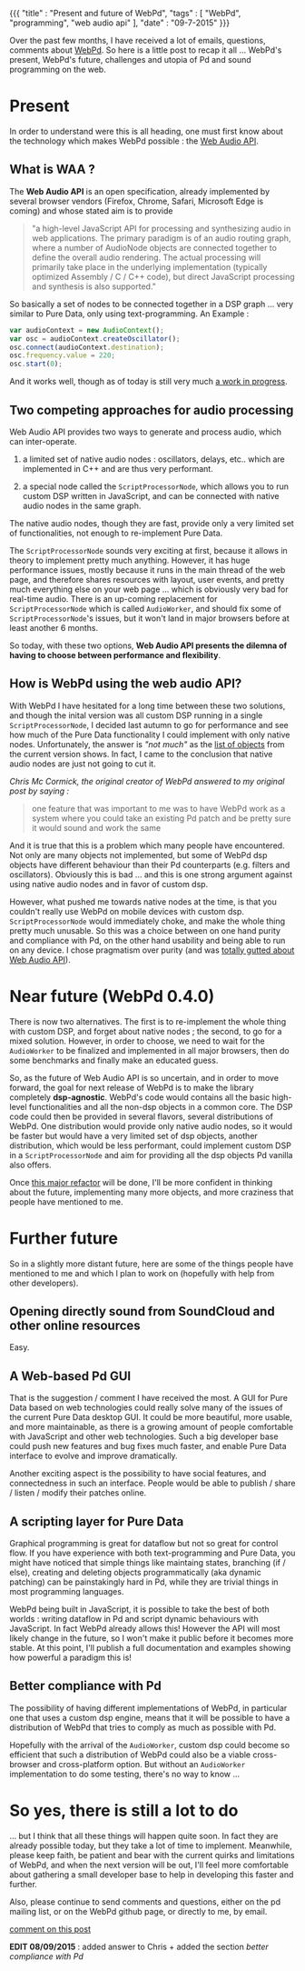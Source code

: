 {{{
  "title" : "Present and future of WebPd",
  "tags" : [ "WebPd", "programming", "web audio api" ],
  "date" : "09-7-2015"
}}}

Over the past few months, I have received a lot of emails, questions, comments about [WebPd](https://github.com/sebpiq/WebPd). So here is a little post to recap it all ... WebPd's present, WebPd's future, challenges and utopia of Pd and sound programming on the web.

<!--more-->


Present
=============

In order to understand were this is all heading, one must first know about the technology which makes WebPd possible : the [Web Audio API](http://webaudio.github.io/web-audio-api/).

What is WAA ?
-----------------

The **Web Audio API** is an open specification, already implemented by several browser vendors (Firefox, Chrome, Safari, Microsoft Edge is coming) and whose stated aim is to provide 

> "a high-level JavaScript API for processing and synthesizing audio in web applications. The primary paradigm is of an audio routing graph, where a number of AudioNode objects are connected together to define the overall audio rendering. The actual processing will primarily take place in the underlying implementation (typically optimized Assembly / C / C++ code), but direct JavaScript processing and synthesis is also supported."

So basically a set of nodes to be connected together in a DSP graph ... very similar to Pure Data, only using text-programming. An Example :

```javascript
var audioContext = new AudioContext();
var osc = audioContext.createOscillator();
osc.connect(audioContext.destination);
osc.frequency.value = 220;
osc.start(0);
```

And it works well, though as of today is still very much [a work in progress](http://www.w3.org/2011/audio/).


Two competing approaches for audio processing
-----------------------------------------------

Web Audio API provides two ways to generate and process audio, which can inter-operate.

1. a limited set of native audio nodes : oscillators, delays, etc.. which are implemented in C++ and are thus very performant.

2. a special node called the `ScriptProcessorNode`, which allows you to run custom DSP written in JavaScript, and can be connected with native audio nodes in the same graph.

The native audio nodes, though they are fast, provide only a very limited set of functionalities, not enough to re-implement Pure Data.

The `ScriptProcessorNode` sounds very exciting at first, because it allows in theory to implement pretty much anything. However, it has huge performance issues, mostly because it runs in the main thread of the web page, and therefore shares resources with layout, user events, and pretty much everything else on your web page ... which is obviously very bad for real-time audio. There is an up-coming replacement for `ScriptProcessorNode` which is called `AudioWorker`, and should fix some of `ScriptProcessorNode`'s issues, but it won't land in major browsers before at least another 6 months.

So today, with these two options, **Web Audio API presents the dilemna of having to choose between performance and flexibility**. 


How is WebPd using the web audio API?
--------------------------------------

With WebPd I have hesitated for a long time between these two solutions, and though the inital version was all custom DSP running in a single `ScriptProcessorNode`, I decided last autumn to go for performance and see how much of the Pure Data functionality I could implement with only native nodes. Unfortunately, the answer is *"not much"* as the [list of objects](https://github.com/sebpiq/WebPd/blob/5cee4dce15f1e2d2388311145fbb09ccaaa0f780/OBJECTLIST.md) from the current version shows. In fact, I came to the conclusion that native audio nodes are just not going to cut it. 

*Chris Mc Cormick, the original creator of WebPd answered to my original post by saying :*

> one feature that was important to me was to have WebPd work as a system where you could take an existing Pd patch and be pretty sure it would sound and work the same

And it is true that this is a problem which many people have encountered. Not only are many objects not implemented, but some of WebPd dsp objects have different behaviour than their Pd counterparts (e.g. filters and oscillators). Obviously this is bad ... and this is one strong argument against using native audio nodes and in favor of custom dsp.

However, what pushed me towards native nodes at the time, is that you couldn't really use WebPd on mobile devices with custom dsp. `ScriptProcessorNode` would immediately choke, and make the whole thing pretty much unusable. So this was a choice between on one hand purity and compliance with Pd, on the other hand usability and being able to run on any device. I chose pragmatism over purity (and was [totally gutted about Web Audio API](https://github.com/WebAudio/web-audio-api/issues/263)).


Near future (WebPd 0.4.0)
==========================

There is now two alternatives. The first is to re-implement the whole thing with custom DSP, and forget about native nodes ; the second, to go for a mixed solution. However, in order to choose, we need to wait for the `AudioWorker` to be finalized and implemented in all major browsers, then do some benchmarks and finally make an educated guess.

So, as the future of Web Audio API is so uncertain, and in order to move forward, the goal for next release of WebPd is to make the library completely **dsp-agnostic**. WebPd's code would contains all the basic high-level functionalities and all the non-dsp objects in a common core. The DSP code could then be provided in several flavors, several distributions of WebPd. One distribution would provide only native audio nodes, so it would be faster but would have a very limited set of dsp objects, another distribution, which would be less performant, could implement custom DSP in a `ScriptProcessorNode` and aim for providing all the dsp objects Pd vanilla also offers.

Once [this major refactor](https://github.com/sebpiq/WebPd/issues?q=is%3Aopen+is%3Aissue+milestone%3A0.4.0) will be done, I'll be more confident in thinking about the future, implementing many more objects, and more craziness that people have mentioned to me.


Further future
=================

So in a slightly more distant future, here are some of the things people have mentioned to me and which I plan to work on (hopefully with help from other developers).  


Opening directly sound from SoundCloud and other online resources
-------------------------------------------------------------------

Easy.


A Web-based Pd GUI
--------------------

That is the suggestion / comment I have received the most. A GUI for Pure Data based on web technologies could really solve many of the issues of the current Pure Data desktop GUI. It could be more beautiful, more usable, and more maintainable, as there is a growing amount of people comfortable with JavaScript and other web technologies. Such a big developer base could push new features and bug fixes much faster, and enable Pure Data interface to evolve and improve dramatically.

Another exciting aspect is the possibility to have social features, and connectedness in such an interface. People would be able to publish / share / listen / modify their patches online.


A scripting layer for Pure Data
--------------------------------

Graphical programming is great for dataflow but not so great for control flow. If you have experience with both text-programming and Pure Data, you might have noticed that simple things like maintaing states, branching (if / else), creating and deleting objects programmatically (aka dynamic patching) can be painstakingly hard in Pd, while they are trivial things in most programming languages.

WebPd being built in JavaScript, it is possible to take the best of both worlds : writing dataflow in Pd and script dynamic behaviours with JavaScript. In fact WebPd already allows this! However the API will most likely change in the future, so I won't make it public before it becomes more stable. At this point, I'll publish a full documentation and examples showing how powerful a paradigm this is! 


Better compliance with Pd
-------------------------

The possibility of having different implementations of WebPd, in particular one that uses a custom dsp engine, means that it will be possible to have a distribution of WebPd that tries to comply as much as possible with Pd.

Hopefully with the arrival of the `AudioWorker`, custom dsp could become so efficient that such a distribution of WebPd could also be a viable cross-browser and cross-platform option. But without an `AudioWorker` implementation to do some testing, there's no way to know ...


So yes, there is still a lot to do
====================================

 ... but I think that all these things will happen quite soon. In fact they are already possible today, but they take a lot of time to implement. Meanwhile, please keep faith, be patient and bear with the current quirks and limitations of WebPd, and when the next version will be out, I'll feel more comfortable about gathering a small developer base to help in developing this faster and further.

Also, please continue to send comments and questions, either on the pd mailing list, or on the WebPd github page, or directly to me, by email.

[comment on this post](https://twitter.com/sebpiq/status/640887792470499328)

**EDIT 08/09/2015** : added answer to Chris + added the section *better compliance with Pd*